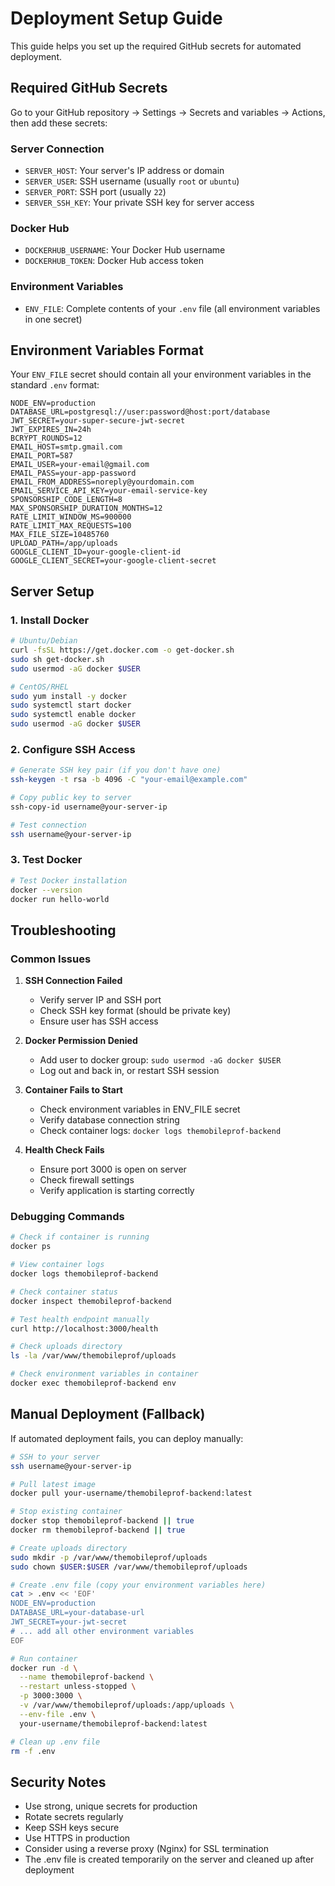 # Deployment Setup Guide

This guide helps you set up the required GitHub secrets for automated deployment.

## Required GitHub Secrets

Go to your GitHub repository → Settings → Secrets and variables → Actions, then add these secrets:

### Server Connection
- `SERVER_HOST`: Your server's IP address or domain
- `SERVER_USER`: SSH username (usually `root` or `ubuntu`)
- `SERVER_PORT`: SSH port (usually `22`)
- `SERVER_SSH_KEY`: Your private SSH key for server access

### Docker Hub
- `DOCKERHUB_USERNAME`: Your Docker Hub username
- `DOCKERHUB_TOKEN`: Docker Hub access token

### Environment Variables
- `ENV_FILE`: Complete contents of your `.env` file (all environment variables in one secret)

## Environment Variables Format

Your `ENV_FILE` secret should contain all your environment variables in the standard `.env` format:

```
NODE_ENV=production
DATABASE_URL=postgresql://user:password@host:port/database
JWT_SECRET=your-super-secure-jwt-secret
JWT_EXPIRES_IN=24h
BCRYPT_ROUNDS=12
EMAIL_HOST=smtp.gmail.com
EMAIL_PORT=587
EMAIL_USER=your-email@gmail.com
EMAIL_PASS=your-app-password
EMAIL_FROM_ADDRESS=noreply@yourdomain.com
EMAIL_SERVICE_API_KEY=your-email-service-key
SPONSORSHIP_CODE_LENGTH=8
MAX_SPONSORSHIP_DURATION_MONTHS=12
RATE_LIMIT_WINDOW_MS=900000
RATE_LIMIT_MAX_REQUESTS=100
MAX_FILE_SIZE=10485760
UPLOAD_PATH=/app/uploads
GOOGLE_CLIENT_ID=your-google-client-id
GOOGLE_CLIENT_SECRET=your-google-client-secret
```

## Server Setup

### 1. Install Docker
```bash
# Ubuntu/Debian
curl -fsSL https://get.docker.com -o get-docker.sh
sudo sh get-docker.sh
sudo usermod -aG docker $USER

# CentOS/RHEL
sudo yum install -y docker
sudo systemctl start docker
sudo systemctl enable docker
sudo usermod -aG docker $USER
```

### 2. Configure SSH Access
```bash
# Generate SSH key pair (if you don't have one)
ssh-keygen -t rsa -b 4096 -C "your-email@example.com"

# Copy public key to server
ssh-copy-id username@your-server-ip

# Test connection
ssh username@your-server-ip
```

### 3. Test Docker
```bash
# Test Docker installation
docker --version
docker run hello-world
```

## Troubleshooting

### Common Issues

1. **SSH Connection Failed**
   - Verify server IP and SSH port
   - Check SSH key format (should be private key)
   - Ensure user has SSH access

2. **Docker Permission Denied**
   - Add user to docker group: `sudo usermod -aG docker $USER`
   - Log out and back in, or restart SSH session

3. **Container Fails to Start**
   - Check environment variables in ENV_FILE secret
   - Verify database connection string
   - Check container logs: `docker logs themobileprof-backend`

4. **Health Check Fails**
   - Ensure port 3000 is open on server
   - Check firewall settings
   - Verify application is starting correctly

### Debugging Commands

```bash
# Check if container is running
docker ps

# View container logs
docker logs themobileprof-backend

# Check container status
docker inspect themobileprof-backend

# Test health endpoint manually
curl http://localhost:3000/health

# Check uploads directory
ls -la /var/www/themobileprof/uploads

# Check environment variables in container
docker exec themobileprof-backend env
```

## Manual Deployment (Fallback)

If automated deployment fails, you can deploy manually:

```bash
# SSH to your server
ssh username@your-server-ip

# Pull latest image
docker pull your-username/themobileprof-backend:latest

# Stop existing container
docker stop themobileprof-backend || true
docker rm themobileprof-backend || true

# Create uploads directory
sudo mkdir -p /var/www/themobileprof/uploads
sudo chown $USER:$USER /var/www/themobileprof/uploads

# Create .env file (copy your environment variables here)
cat > .env << 'EOF'
NODE_ENV=production
DATABASE_URL=your-database-url
JWT_SECRET=your-jwt-secret
# ... add all other environment variables
EOF

# Run container
docker run -d \
  --name themobileprof-backend \
  --restart unless-stopped \
  -p 3000:3000 \
  -v /var/www/themobileprof/uploads:/app/uploads \
  --env-file .env \
  your-username/themobileprof-backend:latest

# Clean up .env file
rm -f .env
```

## Security Notes

- Use strong, unique secrets for production
- Rotate secrets regularly
- Keep SSH keys secure
- Use HTTPS in production
- Consider using a reverse proxy (Nginx) for SSL termination
- The .env file is created temporarily on the server and cleaned up after deployment 